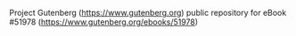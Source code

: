Project Gutenberg (https://www.gutenberg.org) public repository for
eBook #51978 (https://www.gutenberg.org/ebooks/51978)

